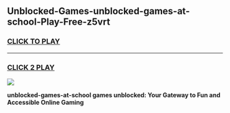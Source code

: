 
## Unblocked-Games-unblocked-games-at-school-Play-Free-z5vrt
<h3>
<a href="https://premium76.site?title=unblocked-games-at-school&ref=12A">CLICK TO PLAY</a></h3>
<hr>

<h3>
<a href="https://premium76.site?title=unblocked-games-at-school&ref=12A">CLICK 2 PLAY</a>
  
</h3>

<a href="https://premium76.site?title=unblocked-games-at-school&ref=12A"><img src="https://clearcache.store/games.png"></a>


**unblocked-games-at-school games unblocked: Your Gateway to Fun and Accessible Online Gaming**
